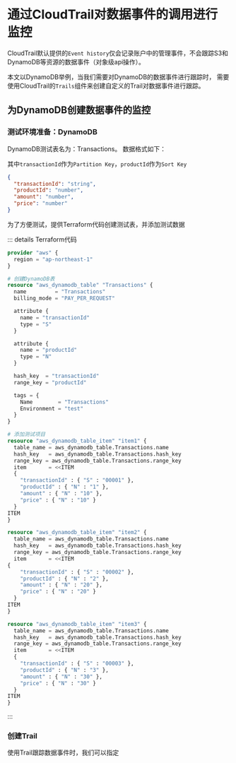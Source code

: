 # 通过CloudTrail对数据事件的调用进行监控

CloudTrail默认提供的`Event history`仅会记录账户中的管理事件，不会跟踪S3和DynamoDB等资源的数据事件（对象级api操作）。

本文以DynamoDB举例，当我们需要对DynamoDB的数据事件进行跟踪时，
需要使用CloudTrail的`Trails`组件来创建自定义的Trail对数据事件进行跟踪。

## 为DynamoDB创建数据事件的监控

### 测试环境准备：DynamoDB

DynamoDB测试表名为：Transactions。 数据格式如下：

其中`transactionId`作为`Partition Key`，`productId`作为`Sort Key`

```json
{
  "transactionId": "string",
  "productId": "number",
  "amount": "number",
  "price": "number"
}
```

为了方便测试，提供Terraform代码创建测试表，并添加测试数据

::: details Terraform代码

```terraform
provider "aws" {
  region = "ap-northeast-1"
}

# 创建DynamoDB表
resource "aws_dynamodb_table" "Transactions" {
  name         = "Transactions"
  billing_mode = "PAY_PER_REQUEST"

  attribute {
    name = "transactionId"
    type = "S"
  }

  attribute {
    name = "productId"
    type = "N"
  }

  hash_key  = "transactionId"
  range_key = "productId"

  tags = {
    Name        = "Transactions"
    Environment = "test"
  }
}

# 添加测试项目
resource "aws_dynamodb_table_item" "item1" {
  table_name = aws_dynamodb_table.Transactions.name
  hash_key   = aws_dynamodb_table.Transactions.hash_key
  range_key = aws_dynamodb_table.Transactions.range_key
  item       = <<ITEM
  {
    "transactionId" : { "S" : "00001" },
    "productId" : { "N" : "1" },
    "amount" : { "N" : "10" },
    "price" : { "N" : "10" }
  }
ITEM
}

resource "aws_dynamodb_table_item" "item2" {
  table_name = aws_dynamodb_table.Transactions.name
  hash_key   = aws_dynamodb_table.Transactions.hash_key
  range_key = aws_dynamodb_table.Transactions.range_key
  item       = <<ITEM
{
    "transactionId" : { "S" : "00002" },
    "productId" : { "N" : "2" },
    "amount" : { "N" : "20" },
    "price" : { "N" : "20" }
  }
ITEM
}

resource "aws_dynamodb_table_item" "item3" {
  table_name = aws_dynamodb_table.Transactions.name
  hash_key   = aws_dynamodb_table.Transactions.hash_key
  range_key = aws_dynamodb_table.Transactions.range_key
  item       = <<ITEM
  {
    "transactionId" : { "S" : "00003" },
    "productId" : { "N" : "3" },
    "amount" : { "N" : "30" },
    "price" : { "N" : "30" }
  }
ITEM
}
```

:::

### 创建Trail

使用Trail跟踪数据事件时，我们可以指定